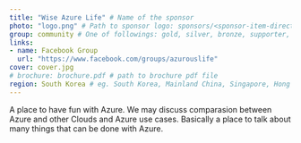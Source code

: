 ```yaml
---
title: "Wise Azure Life" # Name of the sponsor
photo: "logo.png" # Path to sponsor logo: sponsors/<sponsor-item-directory>/logo.png
group: community # One of followings: gold, silver, bronze, supporter, infra, record, videoi18n, swag, partner
links:
- name: Facebook Group
  url: "https://www.facebook.com/groups/azurouslife"
cover: cover.jpg
# brochure: brochure.pdf # path to brochure pdf file
region: South Korea # eg. South Korea, Mainland China, Singapore, Hong Kong, Taiwan ...
---
```


A place to have fun with Azure. We may discuss comparasion between Azure and other Clouds and Azure use cases. Basically a place to talk about many things that can be done with Azure.